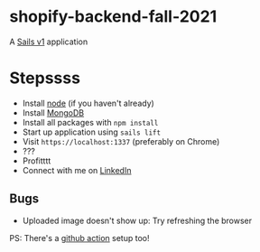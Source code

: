 # shopify-backend-fall-2021

A [Sails v1](https://sailsjs.com) application

# Stepssss
- Install [node](https://nodejs.org/en/) (if you haven't already)
- Install [MongoDB](https://www.mongodb.com/)
- Install all packages with `npm install`
- Start up application using `sails lift`
- Visit `https://localhost:1337` (preferably on Chrome)
- ???
- Profitttt
- Connect with me on [LinkedIn](https://linkedin.com/in/mohammed-sahl)

## Bugs
- Uploaded image doesn't show up: Try refreshing the browser

PS: There's a [github action](https://github.com/mohammedsahl/shopify-backend-fall-2021/actions) setup too!
